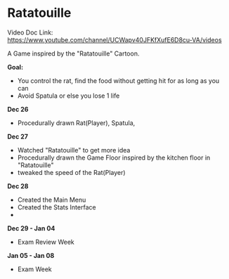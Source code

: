 Ratatouille
==============
Video Doc Link: https://www.youtube.com/channel/UCWapv40JFKfXufE6D8cu-VA/videos

A Game inspired by the "Ratatouille" Cartoon.

<b>Goal:</b> 
- You control the rat, find the food without getting hit for as long as you can
- Avoid Spatula or else you lose 1 life

<b>Dec 26</b>
- Procedurally drawn Rat(Player), Spatula,

<b>Dec 27</b>
- Watched "Ratatouille" to get more idea
- Procedurally drawn the Game Floor inspired by the kitchen floor in "Ratatouille"
- tweaked the speed of the Rat(Player)

<b>Dec 28</b>
- Created the Main Menu
- Created the Stats Interface
- 

<b>Dec 29 - Jan 04</b>
- Exam Review Week

<b>Jan 05 - Jan 08</b>
- Exam Week

